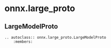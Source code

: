 # onnx.large_proto

## LargeModelProto

```{eval-rst}
.. autoclass:: onnx.large_proto.LargeModelProto
    :members:
```
